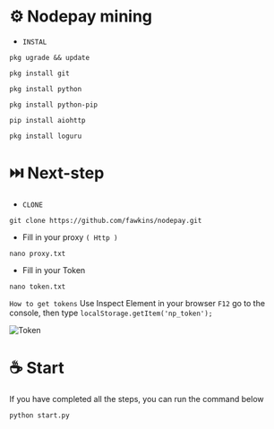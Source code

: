 # ⚙️ Nodepay mining 

* ```` INSTAL ````
````  
pkg ugrade && update 
````
````
pkg install git
````
````
pkg install python
````
````
pkg install python-pip
````
````
pip install aiohttp
````
````
pkg install loguru
````

# ⏭️ Next-step

* ```` CLONE ````
````
git clone https://github.com/fawkins/nodepay.git
````

* Fill in your proxy ```` ( Http ) ````
````
nano proxy.txt
````


* Fill in your Token
````
nano token.txt
````

```` How to get tokens ```` Use Inspect Element in your browser ```` F12 ```` 
go to the console, then type ```` localStorage.getItem('np_token'); ````

![Token](https://github.com/user-attachments/assets/d6e38b07-1d25-48e3-b377-0f2e4619605d)


# ☕ Start

If you have completed all the steps,
you can run the command below

````
python start.py
````
